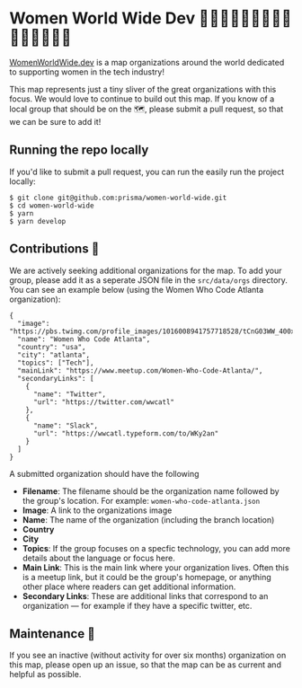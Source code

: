 # Women World Wide Dev 👩🏾‍💻👩🏿‍💻👩🏻‍💻👩🏽‍💻👩🏼‍💻

[WomenWorldWide.dev](WomenWorldWide.dev) is a map organizations around the world dedicated to supporting women in the tech industry!

This map represents just a tiny sliver of the great organizations with this focus. We would love to continue to build out this map. If you know of a local group that should be on the 🗺, please submit a pull request, so that we can be sure to add it!

## Running the repo locally
If you'd like to submit a pull request, you can run the easily run the project locally:

```
$ git clone git@github.com:prisma/women-world-wide.git
$ cd women-world-wide
$ yarn 
$ yarn develop
```

## Contributions 🤝
We are actively seeking additional organizations for the map. To add your group, please add it as a seperate JSON file in the `src/data/orgs` directory. You can see an example below (using the Women Who Code Atlanta organization):


```
{
  "image": "https://pbs.twimg.com/profile_images/1016008941757718528/tCnG03WW_400x400.jpg",
  "name": "Women Who Code Atlanta",
  "country": "usa",
  "city": "atlanta",
  "topics": ["Tech"],
  "mainLink": "https://www.meetup.com/Women-Who-Code-Atlanta/",
  "secondaryLinks": [
    {
      "name": "Twitter",
      "url": "https://twitter.com/wwcatl"
    },
    {
      "name": "Slack",
      "url": "https://wwcatl.typeform.com/to/WKy2an"
    }
  ]
}
```

A submitted organization should have the following
* **Filename**: The filename should be the organization name followed by the group's location. For example: `women-who-code-atlanta.json`
* **Image**: A link to the organizations image 
* **Name**: The name of the organization (including the branch location)
* **Country**
* **City**
* **Topics**: If the group focuses on a specfic technology, you can add more details about the language or focus here. 
* **Main Link**: This is the main link where your organization lives. Often this is a meetup link, but it could be the group's homepage, or anything other place where readers can get additional information. 
* **Secondary Links**: These are additional links that correspond to an organization — for example if they have a specific twitter, etc. 

## Maintenance 💪
If you see an inactive (without activity for over six months) organization on this map, please open up an issue, so that the map can be as current and helpful as possible. 



